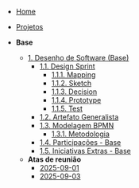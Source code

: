 <!-- docs/_sidebar.md -->

- [Home](/docs)
- [Projetos](/Projeto/Projeto.md)

- **Base**
  - [1. Desenho de Software (Base)](/Base/1.Base.md)
    - [1.1. Design Sprint](/Base/1.1.DesignSprint.md)
      - [1.1.1. Mapping](/Base/1.1.1.Mapping.md)
      - [1.1.2. Sketch](/Base/1.1.2.Sketch.md)
      - [1.1.3. Decision](/Base/1.1.3.Decision.md)
      - [1.1.4. Prototype](/Base/1.1.4.Prototype.md)
      - [1.1.5. Test](/Base/1.1.5.Test.md)
    - [1.2. Artefato Generalista](/Base/1.2.ArtefatoGeneralista.md)
    - [1.3. Modelagem BPMN](/Base/1.3.ModelagemBPMN.md)
      - [1.3.1. Metodologia](/Base/1.3.1.ModelagemBPMNMetodologia.md)
    - [1.4. Participações - Base](/Base/1.4.ParticipacoesBase.md)
    - [1.5. Iniciativas Extras - Base](/Base/1.5.IniciativasExtras.md)
  - **Atas de reunião**
    - [2025-09-01](./Atas/2025-09-01.md)
    - [2025-09-03](./Atas/2025-09-03.md)

